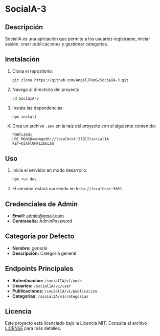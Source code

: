 # SociaIA-3

## Descripción
SocialIA es una aplicación que permite a los usuarios registrarse, iniciar sesión, crear publicaciones y gestionar categorías.

## Instalación
1. Clona el repositorio:
    ```sh
    git clone https://github.com/AngelJTumG/SociaIA-3.git
    ```
2. Navega al directorio del proyecto:
    ```sh
    cd SociaIA-3
    ```
3. Instala las dependencias:
    ```sh
    npm install
    ```
4. Crea un archivo `.env` en la raíz del proyecto con el siguiente contenido:
    ```env
    PORT=3001
    URI_MONGO=mongodb://localhost:27017/socialIA
    KEY=Diabl0MYLIDEL$$
    ```

## Uso
1. Inicia el servidor en modo desarrollo:
    ```sh
    npm run dev
    ```
2. El servidor estará corriendo en `http://localhost:3001`.

## Credenciales de Admin
- **Email:** admin@gmail.com
- **Contraseña:** AdminPassword

## Categoría por Defecto
- **Nombre:** general
- **Descripción:** Categoría general

## Endpoints Principales
- **Autenticación:** `/socialIA/v1/auth`
- **Usuarios:** `/socialIA/v1/user`
- **Publicaciones:** `/socialIA/v1/publicacion`
- **Categorías:** `/socialIA/v1/categorias`

## Licencia
Este proyecto está licenciado bajo la Licencia MIT. Consulta el archivo [LICENSE](http://_vscodecontentref_/0) para más detalles.